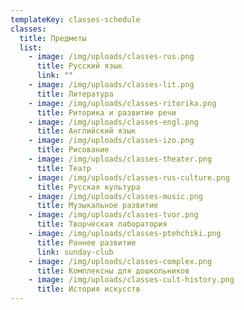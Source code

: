```yaml
---
templateKey: classes-schedule
classes:
  title: Предметы
  list:
    - image: /img/uploads/classes-rus.png
      title: Русский язык
      link: ""
    - image: /img/uploads/classes-lit.png
      title: Литература
    - image: /img/uploads/classes-ritorika.png
      title: Риторика и развитие речи
    - image: /img/uploads/classes-engl.png
      title: Английский язык
    - image: /img/uploads/classes-izo.png
      title: Рисование
    - image: /img/uploads/classes-theater.png
      title: Театр
    - image: /img/uploads/classes-rus-culture.png
      title: Русская культура
    - image: /img/uploads/classes-music.png
      title: Музыкальное развитие
    - image: /img/uploads/classes-tvor.png
      title: Творческая лаборатория
    - image: /img/uploads/classes-ptehchiki.png
      title: Раннее развитие
      link: sunday-club
    - image: /img/uploads/classes-complex.png
      title: Комплексны для дошкольников
    - image: /img/uploads/classes-cult-history.png
      title: История искусств
---
```

